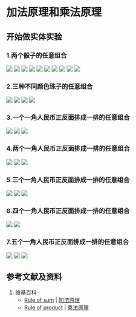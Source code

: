 # 加法原理和乘法原理

## 开始做实体实验

### 1.两个骰子的任意组合
![](/images/概率/排列和组合/加法原理和乘法原理/1a1.jpg)
![](/images/概率/排列和组合/加法原理和乘法原理/1a2.jpg)
![](/images/概率/排列和组合/加法原理和乘法原理/1a3.jpg)
![](/images/概率/排列和组合/加法原理和乘法原理/1a4.jpg)
![](/images/概率/排列和组合/加法原理和乘法原理/1a5.jpg)
![](/images/概率/排列和组合/加法原理和乘法原理/1a6.jpg)
![](/images/概率/排列和组合/加法原理和乘法原理/1a7.jpg)
![](/images/概率/排列和组合/加法原理和乘法原理/1a8.jpg)
![](/images/概率/排列和组合/加法原理和乘法原理/1a9.jpg)
![](/images/概率/排列和组合/加法原理和乘法原理/1a10.jpg)

### 2.三种不同颜色珠子的任意组合
![](/images/概率/排列和组合/加法原理和乘法原理/2a1.jpg)
![](/images/概率/排列和组合/加法原理和乘法原理/2a2.jpg)
![](/images/概率/排列和组合/加法原理和乘法原理/2a3.jpg)
![](/images/概率/排列和组合/加法原理和乘法原理/2a4.jpg)


### 3.一个一角人民币正反面排成一排的任意组合
![](/images/概率/排列和组合/加法原理和乘法原理/3a1.jpg)
![](/images/概率/排列和组合/加法原理和乘法原理/3a2.jpg)
![](/images/概率/排列和组合/加法原理和乘法原理/3a3.jpg)

### 4.两个一角人民币正反面排成一排的任意组合
![](/images/概率/排列和组合/加法原理和乘法原理/4a1.jpg)
![](/images/概率/排列和组合/加法原理和乘法原理/4a2.jpg)
![](/images/概率/排列和组合/加法原理和乘法原理/4a3.jpg)

### 5.三个一角人民币正反面排成一排的任意组合
![](/images/概率/排列和组合/加法原理和乘法原理/5a1.jpg)
![](/images/概率/排列和组合/加法原理和乘法原理/5a2.jpg)
![](/images/概率/排列和组合/加法原理和乘法原理/5a3.jpg)

### 6.四个一角人民币正反面排成一排的任意组合
![](/images/概率/排列和组合/加法原理和乘法原理/6a1.jpg)
![](/images/概率/排列和组合/加法原理和乘法原理/6a2.jpg)

### 7.五个一角人民币正反面排成一排的任意组合
![](/images/概率/排列和组合/加法原理和乘法原理/7a1.jpg)
![](/images/概率/排列和组合/加法原理和乘法原理/7a2.jpg)
![](/images/概率/排列和组合/加法原理和乘法原理/7a3.jpg)

## 参考文献及资料

1. 维基百科
	- [Rule of sum](https://en.wikipedia.org/wiki/Rule_of_sum) | [加法原理](https://zh.wikipedia.org/wiki/%E5%8A%A0%E6%B3%95%E5%8E%9F%E7%90%86) 
	- [Rule of product](https://en.wikipedia.org/wiki/Rule_of_product) | [乘法原理](https://zh.wikipedia.org/wiki/%E4%B9%98%E6%B3%95%E5%8E%9F%E7%90%86) 
